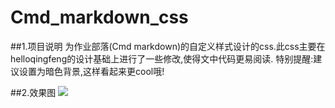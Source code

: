 # Cmd_markdown_css
##1.项目说明
 为作业部落(Cmd markdown)的自定义样式设计的css.此css主要在helloqingfeng的设计基础上进行了一些修改,使得文中代码更易阅读.
特别提醒:建议设置为暗色背景,这样看起来更cool哦!

##2.效果图
![ ](https://github.com/shawshanks/Cmd_markdown_css/blob/master/Cmd%20markdown%20%E6%9C%80%E7%BB%88%E6%95%88%E6%9E%9C%E5%9B%BE1.png)
